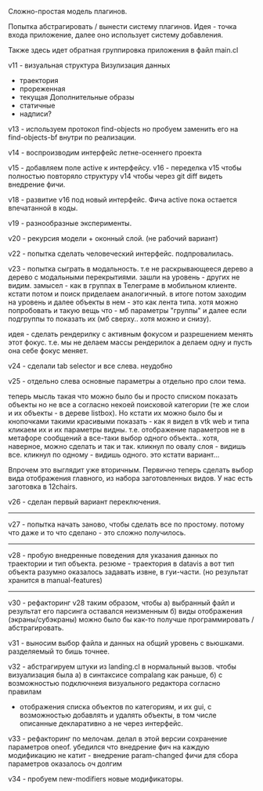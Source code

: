 Сложно-простая модель плагинов.

Попытка абстрагировать / вынести систему плагинов.
Идея - точка входа приложение, далее оно использует систему добавления.

Также здесь идет обратная группировка приложения в файл main.cl

v11 - визуальная структура
Визулизация данных
 - траектория
 - прореженная
 - текущая
Дополнительные образы
 - статичные
 - надписи?
 
v13 - используем протокол find-objects но пробуем заменить его на find-objects-bf внутри по реализации.

v14 - воспроизводим интерфейс летне-осеннего проекта

v15 - добавляем поле active к интерфейсу.
v16 - переделка v15 чтобы полностью повторяло структуру v14 чтобы через git diff видеть внедрение фичи.

v18 - развитие v16 под новый интерфейс. Фича active пока остается впечатанной в коды.

v19 - разнообразные эксперименты.

v20 - рекурсия модели + оконный слой.
(не рабочий вариант)

v22 - попытка сделать человеческий интерфейс.
подпровалилась.

v23 - попытка сыграть в модальность. т.е не раскрывающееся дерево а дерево с модальными перекрытиями.
зашли на уровень - других не видим. замысел - как в группах в Телеграме в мобильном клиенте.
кстати потом и поиск приделаем аналогичный.
в итоге потом заходим на уровень и далее объекты в нем - это как лента типа.
хотя можно попробовать и такую вещь что - мб параметры "группы" и далее если подгруппы то показать их
(мб сверху.. хотя можно и снизу).

идея - сделать рендерилку с активным фокусом и разрешением менять этот фокус. т.е. мы не делаем массы рендерилок а делаем одну и пусть она себе фокус меняет.

v24 - сделали tab selector и все слева. неудобно

v25 - отдельно слева основные параметры а отдельно про слои тема.

теперь мысль такая что можно было бы и просто списком показать объекты но не все а согласно некоей поисковой категории
(те же слои и их объекты - в дереве listbox). Но кстати их можно было бы и кнопочками такими красивыми показать - как я видел в vtk web
и типа кликаем их и их параметры видны. т.е. отображение параметров не в метафоре сообщений а все-таки выбор одного объекта.. хотя, наверное,
можно сделать и так и так. кликнул по овалу слоя - видишь все. кликнул по одному - видишь одного. это кстати вариант...

Впрочем это выглядит уже вторичным. Первично теперь сделать выбор вида отображения главного, из набора заготовленных видов. У нас есть заготовка в 12chairs.

v26 - сделан первый вариант переключения.

------

v27 - попытка начать заново, чтобы сделать все по простому. потому что даже и то что сделано - это сложно получилось.

-----
v28 - пробую внедренные поведения для указания данных по траектории и тип объекта.
резюме - траектория в datavis а вот тип объекта разумно оказалось задавать извне, в гуи-части. (но результат хранится в manual-features)

-------
v30 - рефакторинг v28 таким образом, чтобы 
а) выбранный файл и результат его парсинга оставался неизменным
б) виды отображения (экраны/субэкраны) можно было бы как-то получше программировать / абстрагировать.

v31 - выносим выбор файла и данных на общий уровень с вьюшками. разделяемый то бишь точнее.

v32 - абстрагируем штуки из landing.cl в нормальный вызов. чтобы визуализация была
а) в синтаксисе compalang как раньше, 
б) с возможностью подключнеия визуального редактора согласно правилам
- отображения списка объектов по категориям, и их gui, с возможностью добавлять и удалять объекты, в том числе описанные декларативно а не через интерфейс.

v33 - рефакторинг по мелочам.
делал в этой версии сохранение параметров oneof. убедился что внедрение фич на каждую модификацию не катит - внедрение param-changed фичи для сбора параметров оказалось оч долгим

v34 - пробуем new-modifiers новые модификаторы.